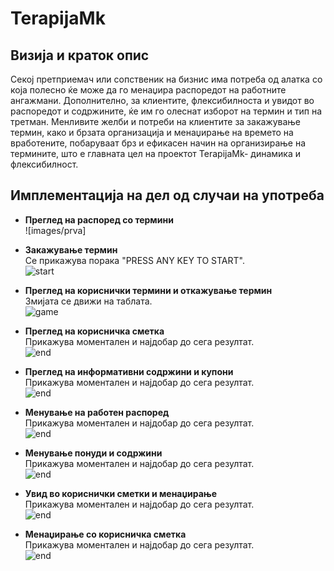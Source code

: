 # TerapijaMk


## Визија и краток опис 

Секој претприемач или сопственик на бизнис има потреба од алатка со која полесно ќе може да го менаџира распоредот на работните ангажмани. Дополнително, за клиентите, флексибилноста и увидот во распоредот и содржините, ќе им го олеснат изборот на термин и тип на третман.
Менливите желби и потреби на клиентите за закажување термин, како и брзата организација и менаџирање на времето на вработените, побаруваат брз и ефикасен начин на организирање на термините, што е главната цел на проектот TerapijaMk- динамика и флексибилност. 
 

## Имплементација на дел од случаи на употреба 

- **Преглед на распоред со термини**  
  ![images/prva]

- **Закажување термин**  
  Се прикажува порака "PRESS ANY KEY TO START".  
  ![start](https://github.com/marijagashoska/Snake-Game/blob/main/start.png)

- **Преглед на кориснички термини и откажување термин**  
  Змијата се движи на таблата.  
  ![game](https://github.com/marijagashoska/Snake-Game/blob/main/game.png)

- **Преглед на корисничка сметка**  
  Прикажува моментален и најдобар до сега резултат.  
  ![end](https://github.com/marijagashoska/Snake-Game/blob/main/end.png)

- **Преглед на информативни содржини и купони**  
  Прикажува моментален и најдобар до сега резултат.  
  ![end](https://github.com/marijagashoska/Snake-Game/blob/main/end.png)

- **Менување на работен распоред**  
  Прикажува моментален и најдобар до сега резултат.  
  ![end](https://github.com/marijagashoska/Snake-Game/blob/main/end.png)

- **Менување понуди и содржини**  
  Прикажува моментален и најдобар до сега резултат.  
  ![end](https://github.com/marijagashoska/Snake-Game/blob/main/end.png)

- **Увид во кориснички сметки и менаџирање**  
  Прикажува моментален и најдобар до сега резултат.  
  ![end](https://github.com/marijagashoska/Snake-Game/blob/main/end.png)

- **Менаџирање со корисничка сметка**  
  Прикажува моментален и најдобар до сега резултат.  
  ![end](https://github.com/marijagashoska/Snake-Game/blob/main/end.png)






